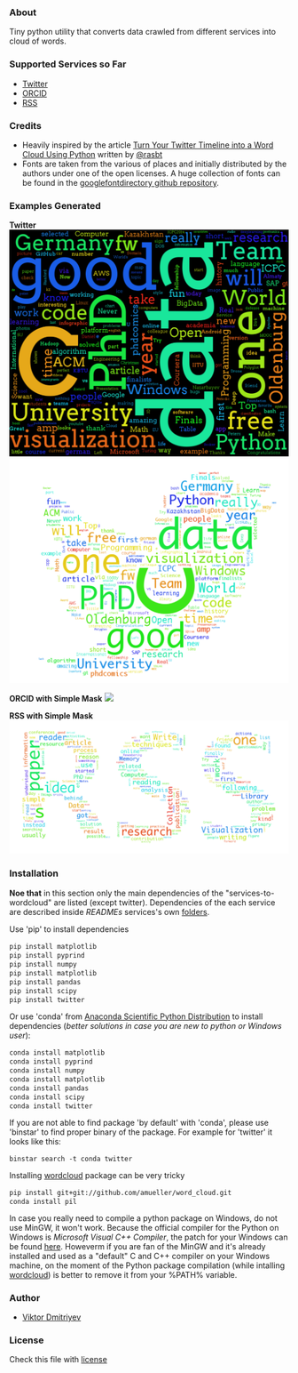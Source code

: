 ### About
Tiny python utility that converts data crawled from different services into cloud of words.

### Supported Services so Far
* [Twitter](https://twitter.com/)
* [ORCID](http://orcid.org/)
* [RSS](http://en.wikipedia.org/wiki/RSS)

### Credits
* Heavily inspired by the article [Turn Your Twitter Timeline into a Word Cloud Using Python](http://sebastianraschka.com/Articles/2014_twitter_wordcloud.html#A.-Downloading-Your-Twitter-Timeline-Tweets) written by [@rasbt](https://github.com/rasbt)
* Fonts are taken from the various of places and initially distributed by the authors under one of the open licenses. A huge collection of fonts can be found in the [googlefontdirectory github repository](https://github.com/w0ng/googlefontdirectory).

### Examples Generated

**Twitter**
![](./img-examples/twitter-wordcloud-arvo-regular-square_mask-black.png)
![](./img-examples/twitter-wordcloud-monaco-twitter_mask-white.png)

**ORCID with Simple Mask**
![](./img-examples/orcid-wordcloud-arvo-regular-r_and_d.png)

**RSS with Simple Mask**
![](./img-examples/rss-wordcloud-monaco-rss-white.png)

### Installation

**Noe that** in this section only the main dependencies of the "services-to-wordcloud" are listed (except twitter). Dependencies of the each service are described inside *READMEs* services's own [folders](services).

Use 'pip' to install dependencies
```
pip install matplotlib
pip install pyprind
pip install numpy
pip install matplotlib
pip install pandas
pip install scipy
pip install twitter
```

Or use 'conda' from [Anaconda Scientific Python Distribution](https://store.continuum.io/cshop/anaconda/) to install dependencies (*better solutions in case you are new to python or Windows user*):
```
conda install matplotlib
conda install pyprind
conda install numpy
conda install matplotlib
conda install pandas
conda install scipy
conda install twitter 
```
If you are not able to find package 'by default' with 'conda', please use 'binstar' to find proper binary of the package. For example for 'twitter' it looks like this:
```
binstar search -t conda twitter
```

Installing [wordcloud](https://github.com/amueller/word_cloud) package can be very tricky
```
pip install git+git://github.com/amueller/word_cloud.git
conda install pil
```

In case you really need to compile a python package on Windows, do not use MinGW, it won't work. Because the official compiler for the Python on Windows is *Microsoft Visual C++ Compiler*, the patch for your Windows can be found [here](http://www.microsoft.com/en-us/download/details.aspx?id=44266). Howeverm if you are fan of the MinGW and it's already installed and used as a "default" C and C++ compiler on your Windows machine, on the moment of the Python package compilation (while intalling [wordcloud](https://github.com/amueller/word_cloud)) is better to remove it from your %PATH% variable.

### Author
* [Viktor Dmitriyev](https://github.com/vdmitriyev)

###  License

Check this file with [license](LICENSE)
